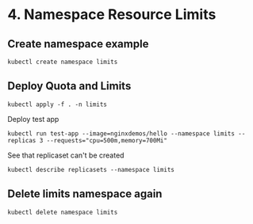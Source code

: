 # 4. Namespace Resource Limits


## Create namespace example

```
kubectl create namespace limits
```

## Deploy Quota and Limits

```
kubectl apply -f . -n limits
```

Deploy test app

```
kubectl run test-app --image=nginxdemos/hello --namespace limits --replicas 3 --requests="cpu=500m,memory=700Mi"
```

See that replicaset can't be created

```
kubectl describe replicasets --namespace limits
```

## Delete limits namespace again

```
kubectl delete namespace limits
```





